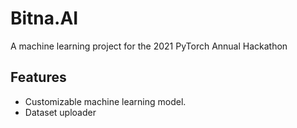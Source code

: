 # Bitna.AI
A machine learning project for the 2021 PyTorch Annual Hackathon

## Features

* Customizable machine learning model.
* Dataset uploader
